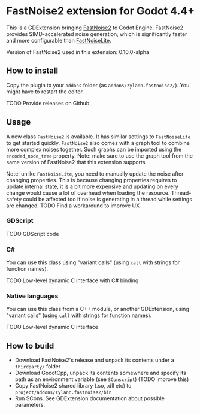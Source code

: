 FastNoise2 extension for Godot 4.4+
=======================================

This is a GDExtension bringing [FastNoise2]() to Godot Engine. FastNoise2 provides SIMD-accelerated noise generation, which is significantly faster and more configurable than [FastNoiseLite](https://github.com/Auburn/FastNoiseLite).

Version of FastNoise2 used in this extension: 0.10.0-alpha


How to install
----------------

Copy the plugin to your `addons` folder (as `addons/zylann.fastnoise2/`). You might have to restart the editor.

TODO Provide releases on Github


Usage
-------

A new class `FastNoise2` is available. It has similar settings to `FastNoiseLite` to get started quickly. `FastNoise2` also comes with a graph tool to combine more complex noises together. Such graphs can be imported using the `encoded_node_tree` property. Note: make sure to use the graph tool from the same version of FastNoise2 that this extension supports.

Note: unlike `FastNoiseLite`, you need to manually update the noise after changing properties. This is because changing properties requires to update internal state, it is a bit more expensive and updating on every change would cause a lot of overhead when loading the resource. Thread-safety could be affected too if noise is generating in a thread while settings are changed. TODO Find a workaround to improve UX

### GDScript

TODO GDScript code


### C#

You can use this class using "variant calls" (using `call` with strings for function names).

TODO Low-level dynamic C interface with C# binding


### Native languages

You can use this class from a C++ module, or another GDExtension, using "variant calls" (using `call` with strings for function names).

TODO Low-level dynamic C interface


How to build
-------------

- Download FastNoise2's release and unpack its contents under a `thirdparty/` folder
- Download GodotCpp, unpack its contents somewhere and specify its path as an environment variable (see `SConscript`) (TODO improve this)
- Copy FastNoise2 shared library (.so, .dll etc) to `project/addons/zylann.fastnoise2/bin`
- Run SCons. See GDExtension documentation about possible parameters.

